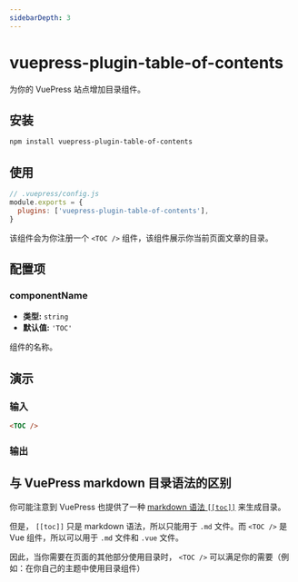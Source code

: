 ```yaml
---
sidebarDepth: 3
---
```


# vuepress-plugin-table-of-contents <GitHubLink repo="vuepress/vuepress-community"/>

为你的 VuePress 站点增加目录组件。

## 安装

```sh
npm install vuepress-plugin-table-of-contents
```

## 使用

```js
// .vuepress/config.js
module.exports = {
  plugins: ['vuepress-plugin-table-of-contents'],
}
```

该组件会为你注册一个 `<TOC />` 组件，该组件展示你当前页面文章的目录。

## 配置项

### componentName

- **类型:** `string`
- **默认值:** `'TOC'`

组件的名称。

## 演示

### 输入

```md
<TOC />
```

### 输出

<TOC />

## 与 VuePress markdown 目录语法的区别

你可能注意到 VuePress 也提供了一种 [markdown 语法 `[[toc]]`](https://vuepress.vuejs.org/zh/guide/markdown.html#table-of-contents) 来生成目录。

但是， `[[toc]]` 只是 markdown 语法，所以只能用于 `.md` 文件。而 `<TOC />` 是 Vue 组件，所以可以用于 `.md` 文件和 `.vue` 文件。

因此，当你需要在页面的其他部分使用目录时， `<TOC />` 可以满足你的需要（例如：在你自己的主题中使用目录组件）
